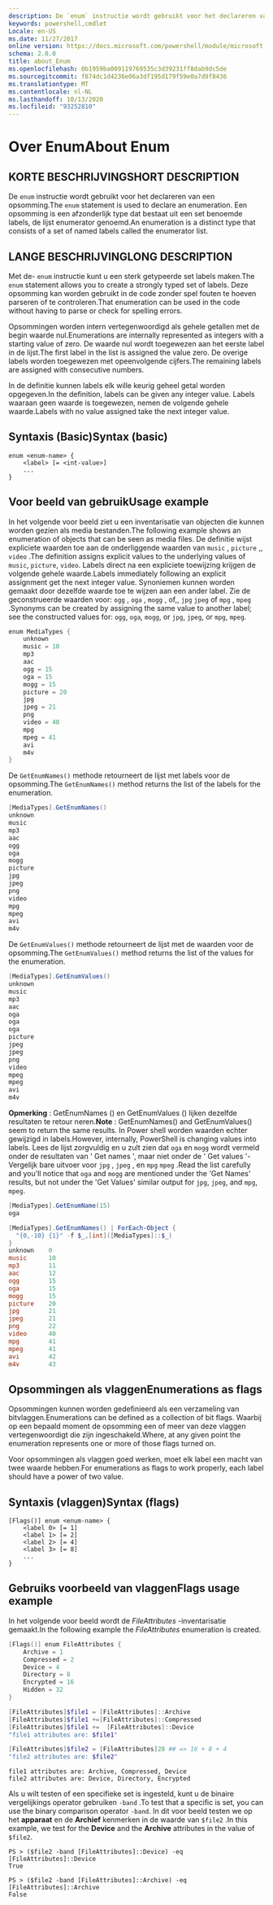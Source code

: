```yaml
---
description: De `enum` instructie wordt gebruikt voor het declareren van een opsomming. Een opsomming is een afzonderlijk type dat bestaat uit een set benoemde labels, de lijst enumerator genoemd.
keywords: powershell,cmdlet
Locale: en-US
ms.date: 11/27/2017
online version: https://docs.microsoft.com/powershell/module/microsoft.powershell.core/about/about_enum?view=powershell-5.1&WT.mc_id=ps-gethelp
schema: 2.0.0
title: about_Enum
ms.openlocfilehash: 0b1959ba009119769535c3d39231ff8dab9dc5de
ms.sourcegitcommit: f874dc1d4236e06a3df195d179f59e0a7d9f8436
ms.translationtype: MT
ms.contentlocale: nl-NL
ms.lasthandoff: 10/13/2020
ms.locfileid: "93252810"
---
```

# <a name="about-enum"></a><span data-ttu-id="245fb-105">Over Enum</span><span class="sxs-lookup"><span data-stu-id="245fb-105">About Enum</span></span>

## <a name="short-description"></a><span data-ttu-id="245fb-106">KORTE BESCHRIJVING</span><span class="sxs-lookup"><span data-stu-id="245fb-106">SHORT DESCRIPTION</span></span>

<span data-ttu-id="245fb-107">De `enum` instructie wordt gebruikt voor het declareren van een opsomming.</span><span class="sxs-lookup"><span data-stu-id="245fb-107">The `enum` statement is used to declare an enumeration.</span></span> <span data-ttu-id="245fb-108">Een opsomming is een afzonderlijk type dat bestaat uit een set benoemde labels, de lijst enumerator genoemd.</span><span class="sxs-lookup"><span data-stu-id="245fb-108">An enumeration is a distinct type that consists of a set of named labels called the enumerator list.</span></span>

## <a name="long-description"></a><span data-ttu-id="245fb-109">LANGE BESCHRIJVING</span><span class="sxs-lookup"><span data-stu-id="245fb-109">LONG DESCRIPTION</span></span>

<span data-ttu-id="245fb-110">Met de- `enum` instructie kunt u een sterk getypeerde set labels maken.</span><span class="sxs-lookup"><span data-stu-id="245fb-110">The `enum` statement allows you to create a strongly typed set of labels.</span></span> <span data-ttu-id="245fb-111">Deze opsomming kan worden gebruikt in de code zonder spel fouten te hoeven parseren of te controleren.</span><span class="sxs-lookup"><span data-stu-id="245fb-111">That enumeration can be used in the code without having to parse or check for spelling errors.</span></span>

<span data-ttu-id="245fb-112">Opsommingen worden intern vertegenwoordigd als gehele getallen met de begin waarde nul.</span><span class="sxs-lookup"><span data-stu-id="245fb-112">Enumerations are internally represented as integers with a starting value of zero.</span></span> <span data-ttu-id="245fb-113">De waarde nul wordt toegewezen aan het eerste label in de lijst.</span><span class="sxs-lookup"><span data-stu-id="245fb-113">The first label in the list is assigned the value zero.</span></span> <span data-ttu-id="245fb-114">De overige labels worden toegewezen met opeenvolgende cijfers.</span><span class="sxs-lookup"><span data-stu-id="245fb-114">The remaining labels are assigned with consecutive numbers.</span></span>

<span data-ttu-id="245fb-115">In de definitie kunnen labels elk wille keurig geheel getal worden opgegeven.</span><span class="sxs-lookup"><span data-stu-id="245fb-115">In the definition, labels can be given any integer value.</span></span> <span data-ttu-id="245fb-116">Labels waaraan geen waarde is toegewezen, nemen de volgende gehele waarde.</span><span class="sxs-lookup"><span data-stu-id="245fb-116">Labels with no value assigned take the next integer value.</span></span>

## <a name="syntax-basic"></a><span data-ttu-id="245fb-117">Syntaxis (Basic)</span><span class="sxs-lookup"><span data-stu-id="245fb-117">Syntax (basic)</span></span>

```syntax
enum <enum-name> {
    <label> [= <int-value>]
    ...
}
```

## <a name="usage-example"></a><span data-ttu-id="245fb-118">Voor beeld van gebruik</span><span class="sxs-lookup"><span data-stu-id="245fb-118">Usage example</span></span>

<span data-ttu-id="245fb-119">In het volgende voor beeld ziet u een inventarisatie van objecten die kunnen worden gezien als media bestanden.</span><span class="sxs-lookup"><span data-stu-id="245fb-119">The following example shows an enumeration of objects that can be seen as media files.</span></span> <span data-ttu-id="245fb-120">De definitie wijst expliciete waarden toe aan de onderliggende waarden van `music` , `picture` ,, `video` .</span><span class="sxs-lookup"><span data-stu-id="245fb-120">The definition assigns explicit values to the underlying values of `music`, `picture`, `video`.</span></span> <span data-ttu-id="245fb-121">Labels direct na een expliciete toewijzing krijgen de volgende gehele waarde.</span><span class="sxs-lookup"><span data-stu-id="245fb-121">Labels immediately following an explicit assignment get the next integer value.</span></span> <span data-ttu-id="245fb-122">Synoniemen kunnen worden gemaakt door dezelfde waarde toe te wijzen aan een ander label. Zie de geconstrueerde waarden voor: `ogg` , `oga` , `mogg` , of,, `jpg` `jpeg` of `mpg` , `mpeg` .</span><span class="sxs-lookup"><span data-stu-id="245fb-122">Synonyms can be created by assigning the same value to another label; see the constructed values for: `ogg`, `oga`, `mogg`, or `jpg`, `jpeg`, or `mpg`, `mpeg`.</span></span>

```powershell
enum MediaTypes {
    unknown
    music = 10
    mp3
    aac
    ogg = 15
    oga = 15
    mogg = 15
    picture = 20
    jpg
    jpeg = 21
    png
    video = 40
    mpg
    mpeg = 41
    avi
    m4v
}
```

<span data-ttu-id="245fb-123">De `GetEnumNames()` methode retourneert de lijst met labels voor de opsomming.</span><span class="sxs-lookup"><span data-stu-id="245fb-123">The `GetEnumNames()` method returns the list of the labels for the enumeration.</span></span>

```powershell
[MediaTypes].GetEnumNames()
unknown
music
mp3
aac
ogg
oga
mogg
picture
jpg
jpeg
png
video
mpg
mpeg
avi
m4v
```

<span data-ttu-id="245fb-124">De `GetEnumValues()` methode retourneert de lijst met de waarden voor de opsomming.</span><span class="sxs-lookup"><span data-stu-id="245fb-124">The `GetEnumValues()` method returns the list of the values for the enumeration.</span></span>

```powershell
[MediaTypes].GetEnumValues()
unknown
music
mp3
aac
oga
oga
oga
picture
jpeg
jpeg
png
video
mpeg
mpeg
avi
m4v
```

<span data-ttu-id="245fb-125">**Opmerking** : GetEnumNames () en GetEnumValues () lijken dezelfde resultaten te retour neren.</span><span class="sxs-lookup"><span data-stu-id="245fb-125">**Note** : GetEnumNames() and GetEnumValues() seem to return the same results.</span></span>
<span data-ttu-id="245fb-126">In Power shell worden waarden echter gewijzigd in labels.</span><span class="sxs-lookup"><span data-stu-id="245fb-126">However, internally, PowerShell is changing values into labels.</span></span> <span data-ttu-id="245fb-127">Lees de lijst zorgvuldig en u zult zien dat `oga` en `mogg` wordt vermeld onder de resultaten van ' Get names ', maar niet onder de ' Get values '-Vergelijk bare uitvoer voor `jpg` , `jpeg` , en `mpg` `mpeg` .</span><span class="sxs-lookup"><span data-stu-id="245fb-127">Read the list carefully and you'll notice that `oga` and `mogg` are mentioned under the 'Get Names' results, but not under the 'Get Values' similar output for `jpg`, `jpeg`, and `mpg`, `mpeg`.</span></span>

```powershell
[MediaTypes].GetEnumName(15)
oga

[MediaTypes].GetEnumNames() | ForEach-Object {
  "{0,-10} {1}" -f $_,[int]([MediaTypes]::$_)
}
unknown    0
music      10
mp3        11
aac        12
ogg        15
oga        15
mogg       15
picture    20
jpg        21
jpeg       21
png        22
video      40
mpg        41
mpeg       41
avi        42
m4v        43
```

## <a name="enumerations-as-flags"></a><span data-ttu-id="245fb-128">Opsommingen als vlaggen</span><span class="sxs-lookup"><span data-stu-id="245fb-128">Enumerations as flags</span></span>

<span data-ttu-id="245fb-129">Opsommingen kunnen worden gedefinieerd als een verzameling van bitvlaggen.</span><span class="sxs-lookup"><span data-stu-id="245fb-129">Enumerations can be defined as a collection of bit flags.</span></span>
<span data-ttu-id="245fb-130">Waarbij op een bepaald moment de opsomming een of meer van deze vlaggen vertegenwoordigt die zijn ingeschakeld.</span><span class="sxs-lookup"><span data-stu-id="245fb-130">Where, at any given point the enumeration represents one or more of those flags turned on.</span></span>

<span data-ttu-id="245fb-131">Voor opsommingen als vlaggen goed werken, moet elk label een macht van twee waarde hebben.</span><span class="sxs-lookup"><span data-stu-id="245fb-131">For enumerations as flags to work properly, each label should have a power of two value.</span></span>

## <a name="syntax-flags"></a><span data-ttu-id="245fb-132">Syntaxis (vlaggen)</span><span class="sxs-lookup"><span data-stu-id="245fb-132">Syntax (flags)</span></span>

```syntax
[Flags()] enum <enum-name> {
    <label 0> [= 1]
    <label 1> [= 2]
    <label 2> [= 4]
    <label 3> [= 8]
    ...
}
```

## <a name="flags-usage-example"></a><span data-ttu-id="245fb-133">Gebruiks voorbeeld van vlaggen</span><span class="sxs-lookup"><span data-stu-id="245fb-133">Flags usage example</span></span>

<span data-ttu-id="245fb-134">In het volgende voor beeld wordt de *FileAttributes* -inventarisatie gemaakt.</span><span class="sxs-lookup"><span data-stu-id="245fb-134">In the following example the *FileAttributes* enumeration is created.</span></span>

```powershell
[Flags()] enum FileAttributes {
    Archive = 1
    Compressed = 2
    Device = 4
    Directory = 8
    Encrypted = 16
    Hidden = 32
}

[FileAttributes]$file1 = [FileAttributes]::Archive
[FileAttributes]$file1 +=[FileAttributes]::Compressed
[FileAttributes]$file1 +=  [FileAttributes]::Device
"file1 attributes are: $file1"

[FileAttributes]$file2 = [FileAttributes]28 ## => 16 + 8 + 4
"file2 attributes are: $file2"
```

```output
file1 attributes are: Archive, Compressed, Device
file2 attributes are: Device, Directory, Encrypted
```

<span data-ttu-id="245fb-135">Als u wilt testen of een specifieke set is ingesteld, kunt u de binaire vergelijkings operator gebruiken `-band` .</span><span class="sxs-lookup"><span data-stu-id="245fb-135">To test that a specific is set, you can use the binary comparison operator `-band`.</span></span> <span data-ttu-id="245fb-136">In dit voor beeld testen we op het **apparaat** en de **Archief** kenmerken in de waarde van `$file2` .</span><span class="sxs-lookup"><span data-stu-id="245fb-136">In this example, we test for the **Device** and the **Archive** attributes in the value of `$file2`.</span></span>

```
PS > ($file2 -band [FileAttributes]::Device) -eq [FileAttributes]::Device
True

PS > ($file2 -band [FileAttributes]::Archive) -eq [FileAttributes]::Archive
False
```
